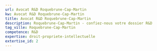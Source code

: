 ```yaml
---
url: Avocat R&D Roquebrune-Cap-Martin
kw: Avocat R&D Roquebrune-Cap-Martin
title: Avocat R&D Roquebrune-Cap-Martin
description: Roquebrune-Cap-Martin - confiez-nous votre dossier R&D
tag_ville: Roquebrune-Cap-Martin
competence: R&D
expertise: droit-propriete-intellectuelle
extertise_id: 2
---
```


